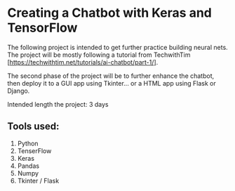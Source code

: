 # Creating a Chatbot with Keras and TensorFlow

The following project is intended to get further practice building neural nets. The project will be mostly following a tutorial from TechwithTim [https://techwithtim.net/tutorials/ai-chatbot/part-1/]. 

The second phase of the project will be to further enhance the chatbot, then deploy it to a GUI app using Tkinter... or a HTML app using Flask or Django.

Intended length the project: 3 days

## Tools used:

1. Python
1. TenserFlow
1. Keras
1. Pandas
1. Numpy
1. Tkinter / Flask